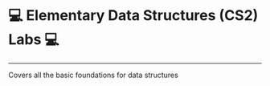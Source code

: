 # :computer: Elementary Data Structures (CS2) Labs :computer:
---
Covers all the basic foundations for data structures
